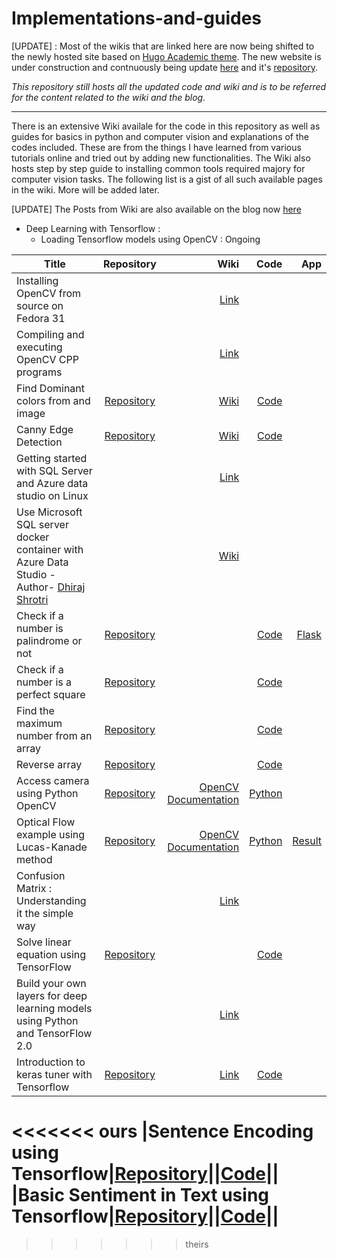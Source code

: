 # Implementations-and-guides

[UPDATE] :
Most of the wikis that are linked here are now being shifted to the newly hosted site based on [Hugo Academic theme](https://sourcethemes.com/academic/docs/). The new website is under construction and contnuously being update [here](https://ashwin-phadke.github.io) and it's [repository](https://github.com/ashwin-phadke/ashwin-phadke.github.io). 

*This repository still hosts all the updated code and wiki and is to be referred for the content related to the wiki and the blog.*

______________________________________________________________________________________________________________________


There is an extensive Wiki availale for the code in this repository as well as guides for basics in python and computer vision and explanations of the codes included. These are from the things I have learned from various tutorials online and tried out by adding new functionalities.
The Wiki also hosts step by step guide to installing common tools required majory for computer vision tasks. The following list is a gist of all such available pages in the wiki.
More will be added later.

[UPDATE] The Posts from Wiki are also available on the blog now [here](https://ashwin-phadke.github.io)



* Deep Learning with Tensorflow :
  * Loading Tensorflow models using OpenCV : Ongoing

| Title   |      Repository      |  Wiki | Code | App|
|----------|:-------------:|------:|------:|------:|
| Installing OpenCV from source on Fedora 31 |   | [Link](https://ashwin-phadke.github.io/post/install-opencv/) | |
| Compiling and executing OpenCV CPP programs |       |   [Link](https://ashwin-phadke.github.io/post/compile-cpp-program-opencv/)|||
| Find Dominant colors from and image | [Repository](https://github.com/ashwin-phadke/implementations-and-guides)  |    [Wiki](https://github.com/ashwin-phadke/implementations-and-guides/wiki/Finding-dominant-color-in-an-image(CPP-and-Python)-with-Flask#finding-dominant-color-in-an-image) |[Code](https://github.com/ashwin-phadke/implementations-and-guides/tree/master/find_dominant_color) |
|Canny Edge Detection|[Repository](https://github.com/ashwin-phadke/implementations-and-guides/) |[Wiki](https://github.com/ashwin-phadke/implementations-and-guides/wiki/Canny-Edge-detection)|[Code](https://github.com/ashwin-phadke/implementations-and-guides/tree/master/canny_edge_detection) |
|Getting started with SQL Server and Azure data studio on Linux ||[Link](https://ashwin-phadke.github.io/post/my-article-name/)||
|Use Microsoft SQL server docker container with Azure Data Studio -Author- [Dhiraj Shrotri](https://github.com/dhirajshrotri)||[Wiki](https://github.com/ashwin-phadke/implementations-and-guides/wiki/Use-Microsoft-SQL-server-docker-container-with-Azure-Data-Studio)|
|Check if a number is palindrome or not|[Repository](https://github.com/ashwin-phadke/implementations-and-guides/tree/master/programming_basics_in_python)||[Code](https://github.com/ashwin-phadke/implementations-and-guides/blob/master/programming_basics_in_python/palindrome_check.py) |  [Flask](https://github.com/ashwin-phadke/implementations-and-guides/tree/master/programming_basics_in_python/paliindrome_checker) |
|Check if a number is a perfect square |[Repository](https://github.com/ashwin-phadke/implementations-and-guides/tree/master/programming_basics_in_python)||[Code](https://github.com/ashwin-phadke/implementations-and-guides/blob/master/programming_basics_in_python/perfect_Square.py)|
|Find the maximum number from an array|[Repository](https://github.com/ashwin-phadke/implementations-and-guides/tree/master/programming_basics_in_python)||[Code](https://github.com/ashwin-phadke/implementations-and-guides/blob/master/programming_basics_in_python/max_element_of_array.py)|
|Reverse array|[Repository](https://github.com/ashwin-phadke/implementations-and-guides/tree/master/programming_basics_in_python)||[Code](https://github.com/ashwin-phadke/implementations-and-guides/blob/a269fc5824fc87ca521c78bac872364a459e0d9f/programming_basics_in_python/reverse_array.py)||
| Access camera using Python OpenCV|[Repository](https://github.com/ashwin-phadke/implementations-and-guides/tree/master/computer_vision_using_opencv)|[OpenCV Documentation](https://docs.opencv.org/)|[Python](https://github.com/ashwin-phadke/implementations-and-guides/blob/master/computer_vision_using_opencv/access_camera.py)||
| Optical Flow example using Lucas-Kanade method|[Repository](https://github.com/ashwin-phadke/implementations-and-guides/tree/master/computer_vision_using_opencv)|[OpenCV Documentation](https://docs.opencv.org/)|[Python](https://github.com/ashwin-phadke/implementations-and-guides/blob/master/computer_vision_using_opencv/optical_flow.py)|[Result](https://github.com/ashwin-phadke/implementations-and-guides/blob/master/computer_vision_using_opencv/output.gif)|
|Confusion Matrix : Understanding it the simple way||[Link](https://ashwin-phadke.github.io/post/ml-dl-confusion-matrix/)|||
|Solve linear equation using TensorFlow|[Repository](https://github.com/ashwin-phadke/implementations-and-guides)||[Code](https://github.com/ashwin-phadke/implementations-and-guides/blob/master/Deep%20Learning%20with%20TensorFlow/build_custom_tf_model.ipynb)|
|Build your own layers for deep learning models using Python and TensorFlow 2.0||[Link](https://ashwin-phadke.github.io/post/build-layers-tf-python/)|||
|Introduction to keras tuner with Tensorflow|[Repository](https://github.com/ashwin-phadke/implementations-and-guides/blob/master/Deep%20Learning%20with%20TensorFlow/)| [Link](https://ashwin-phadke.github.io/talk/keras-tuner-with-tensorflow/)| [Code](https://github.com/ashwin-phadke/implementations-and-guides/blob/master/Deep%20Learning%20with%20TensorFlow/Introduction_to_Keras_Tuner_with_TensorFlow.ipynb)||
<<<<<<< ours
|Sentence Encoding using Tensorflow|[Repository](https://github.com/ashwin-phadke/implementations-and-guides/blob/master/Deep%20Learning%20with%20TensorFlow/)||[Code](https://github.com/ashwin-phadke/implementations-and-guides/blob/master/Deep%20Learning%20with%20TensorFlow/Sentence_Encoding_Using_Tensorflow.ipynb)||
|Basic Sentiment in Text using Tensorflow|[Repository](https://github.com/ashwin-phadke/implementations-and-guides/blob/master/Deep%20Learning%20with%20TensorFlow/)||[Code](https://github.com/ashwin-phadke/implementations-and-guides/blob/master/Deep%20Learning%20with%20TensorFlow/Basic_sentiment_in_text.ipynb)||
=======
>>>>>>> theirs
